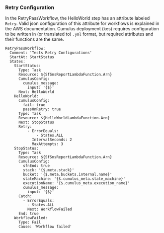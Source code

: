 ### Retry Configuration
In the RetryPassWorkflow, the HelloWorld step has an attribute labeled `Retry`. Valid json configuration of this attribute for workflows is explained in the AWS documentation. Cumulus deployment (kes) requires configuration to be written in (or translated to) `.yml` format, but required attributes and their functions are the same.

```
RetryPassWorkflow:
  Comment: 'Tests Retry Configurations'
  StartAt: StartStatus
  States:
    StartStatus:
      Type: Task
      Resource: ${SfSnsReportLambdaFunction.Arn}
      CumulusConfig:
        cumulus_message:
          input: '{$}'
      Next: HelloWorld
    HelloWorld:
      CumulusConfig:
        fail: true
        passOnRetry: true
      Type: Task
      Resource: ${HelloWorldLambdaFunction.Arn}
      Next: StopStatus
      Retry:
          - ErrorEquals:
              - States.ALL
            IntervalSeconds: 2
            MaxAttempts: 3
    StopStatus:
      Type: Task
      Resource: ${SfSnsReportLambdaFunction.Arn}
      CumulusConfig:
        sfnEnd: true
        stack: '{$.meta.stack}'
        bucket: '{$.meta.buckets.internal.name}'
        stateMachine: '{$.cumulus_meta.state_machine}'
        executionName: '{$.cumulus_meta.execution_name}'
        cumulus_message:
          input: '{$}'
      Catch:
        - ErrorEquals:
          - States.ALL
          Next: WorkflowFailed
      End: true
    WorkflowFailed:
      Type: Fail
      Cause: 'Workflow failed'
```

